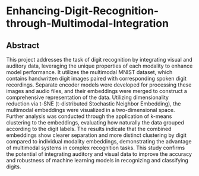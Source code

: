 # Enhancing-Digit-Recognition-through-Multimodal-Integration

## Abstract

This project addresses the task of digit recognition by integrating visual and auditory
data, leveraging the unique properties of each modality to enhance model
performance. It utilizes the multimodal MNIST dataset, which contains handwritten
digit images paired with corresponding spoken digit recordings. Separate
encoder models were developed for processing these images and audio files, and
their embeddings were merged to construct a comprehensive representation of the
data. Utilizing dimensionality reduction via t-SNE (t-distributed Stochastic Neighbor
Embedding), the multimodal embeddings were visualized in a two-dimensional
space. Further analysis was conducted through the application of k-means clustering
to the embeddings, evaluating how naturally the data grouped according to
the digit labels. The results indicate that the combined embeddings show clearer
separation and more distinct clustering by digit compared to individual modality
embeddings, demonstrating the advantage of multimodal systems in complex
recognition tasks. This study confirms the potential of integrating auditory and
visual data to improve the accuracy and robustness of machine learning models in
recognizing and classifying digits.
